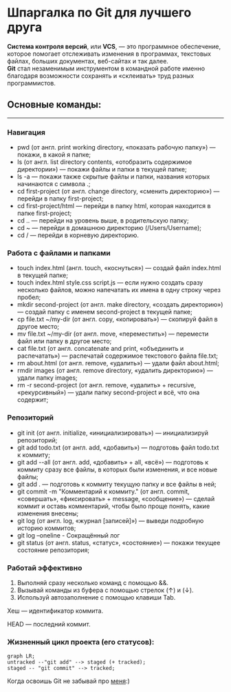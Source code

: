 # Шпаргалка по Git для лучшего друга  
**Система контроля версий**, или **VCS**, — это программное обеспечение, которое помогает отслеживать изменения в программах, текстовых файлах, больших документах, веб-сайтах и так далее.  
**Git** стал незаменимым инструментом в командной работе именно благодаря возможности сохранять и «склеивать» труд разных программистов.
## Основные команды:  
---
### Навигация  
* pwd (от англ. print working directory, «показать рабочую папку») — покажи, в какой я папке;  
* ls (от англ. list directory contents, «отобразить содержимое директории») — покажи файлы и папки в текущей папке;  
* ls -a — покажи также скрытые файлы и папки, названия которых начинаются с символа .; 
* cd first-project (от англ. change directory, «сменить директорию») — перейди в папку first-project;  
* cd first-project/html — перейди в папку html, которая находится в папке first-project;  
* cd .. — перейди на уровень выше, в родительскую папку;  
* cd ~ — перейди в домашнюю директорию (/Users/Username);  
* cd / — перейди в корневую директорию.  

### Работа с файлами и папками  
* touch index.html (англ. touch, «коснуться») — создай файл index.html в текущей папке;  
* touch index.html style.css script.js — если нужно создать сразу несколько файлов, можно напечатать их имена в одну строку через пробел;  
* mkdir second-project (от англ. make directory, «создать директорию») — создай папку с именем second-project в текущей папке;  
* cp file.txt ~/my-dir (от англ. copy, «копировать») — скопируй файл в другое место;  
* mv file.txt ~/my-dir (от англ. move, «переместить») — перемести файл или папку в другое место;   
* cat file.txt (от англ. concatenate and print, «объединить и распечатать») — распечатай содержимое текстового файла file.txt;  
* rm about.html (от англ. remove, «удалить») — удали файл about.html;  
* rmdir images (от англ. remove directory, «удалить директорию») — удали папку images;  
* rm -r second-project (от англ. remove, «удалить» + recursive, «рекурсивный») — удали папку second-project и всё, что она содержит;  

### Репозиторий  
* git init (от англ. initialize, «инициализировать») — инициализируй репозиторий;  
* git add todo.txt (от англ. add, «добавить») — подготовь файл todo.txt к коммиту;  
* git add --all (от англ. add, «добавить» + all, «всё») — подготовь к коммиту сразу все файлы, в которых были изменения, и все новые файлы;  
* git add . — подготовь к коммиту текущую папку и все файлы в ней;  
* git commit -m "Комментарий к коммиту." (от англ. commit, «совершать», «фиксировать» + message, «сообщение») — сделай коммит и оставь комментарий, чтобы было проще понять, какие изменения внесены;  
* git log (от англ. log, «журнал [записей]») — выведи подробную историю коммитов;  
* git log –oneline - Сокращённый лог
* git status (от англ. status, «статус», «состояние») — покажи текущее состояние репозитория;  

### Работай эффективно  
1. Выполняй сразу несколько команд с помощью &&.  
2. Вызывай команды из буфера с помощью стрелок (↑) и (↓).  
3. Используй автозаполнение с помощью клавиши Tab.  


Хеш — идентификатор коммита.

HEAD — последний коммит.

### Жизненный цикл проекта (его статусов):

```mermaid
graph LR;
untracked --"git add" --> staged (+ tracked);
staged -- "git commit" --> tracked;
```


Когда освоишь Git не забывай про [меня](https://github.com/Natali-chiss):)
